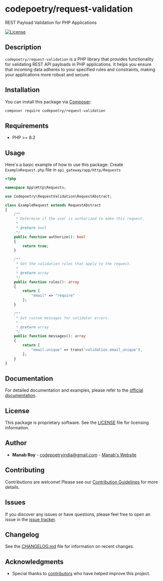 # codepoetry/request-validation

REST Payload Validation for PHP Applications

[![License](https://img.shields.io/badge/license-Proprietary-brightgreen.svg)](LICENSE)

## Description

`codepoetry/request-validation` is a PHP library that provides functionality for validating REST API payloads in PHP applications. It helps you ensure that incoming data adheres to your specified rules and constraints, making your applications more robust and secure.

## Installation

You can install this package via [Composer](https://getcomposer.org/):

```bash
composer require codepoetry/request-validation
```

## Requirements

- PHP >= 8.2

## Usage

Here's a basic example of how to use this package:
Create `ExampleRequest.php` file in `api_gateway/app/Http/Requests`
```php
<?php

namespace App\Http\Requests;

use Codepoetry\RequestValidation\RequestAbstract;

class ExampleRequest extends RequestAbstract
{
    /**
     * Determine if the user is authorized to make this request.
     *
     * @return bool
     */
    public function authorize(): bool
    {
        return true;
    }

    /**
     * Get the validation rules that apply to the request.
     *
     * @return array
     */
    public function rules(): array
    {
        return [
            "email" => "require"
        ];
    }

    /**
     * Get custom messages for validator errors.
     *
     * @return array
     */
    public function messages(): array
    {
        return [
            "email.unique" => trans('validation.email_unique'),
        ];
    }
}
```

## Documentation

For detailed documentation and examples, please refer to the [official documentation](https://example.com/documentation).

## License

This package is proprietary software. See the [LICENSE](LICENSE) file for licensing information.

## Author

- **Manab Roy** - [codepoetryindia@gmail.com](mailto:codepoetryindia@gmail.com) - [Manab's Website](https://example.com/manab-roy)

## Contributing

Contributions are welcome! Please see our [Contribution Guidelines](CONTRIBUTING.md) for more details.

## Issues

If you discover any issues or have questions, please feel free to open an issue in the [issue tracker](https://github.com/codepoetry/request-validation/issues).

## Changelog

See the [CHANGELOG.md](CHANGELOG.md) file for information on recent changes.

## Acknowledgments

- Special thanks to [contributors](CONTRIBUTORS.md) who have helped improve this project.
